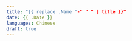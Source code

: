```yaml
---
title: "{{ replace .Name "-" " " | title }}"
date: {{ .Date }}
languages: Chinese
draft: true
---
```



